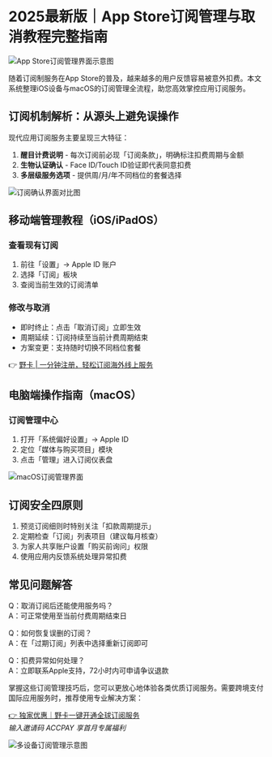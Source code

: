 # 2025最新版｜App Store订阅管理与取消教程完整指南

![App Store订阅管理界面示意图](https://bbtdd.com/wp-content/uploads/img/52776392163601.webp)

随着订阅制服务在App Store的普及，越来越多的用户反馈容易被意外扣费。本文系统整理iOS设备与macOS的订阅管理全流程，助您高效掌控应用订阅服务。

## 订阅机制解析：从源头上避免误操作
现代应用订阅服务主要呈现三大特征：
1. **醒目计费说明** - 每次订阅前必现「订阅条款」，明确标注扣费周期与金额
2. **生物认证确认** - Face ID/Touch ID验证即代表同意扣费
3. **多层级服务选项** - 提供周/月/年不同档位的套餐选择

![订阅确认界面对比图](https://bbtdd.com/wp-content/uploads/img/56943931.webp)

## 移动端管理教程（iOS/iPadOS）
### 查看现有订阅
1. 前往「设置」→ Apple ID 账户
2. 选择「订阅」板块
3. 查阅当前生效的订阅清单

### 修改与取消
- 即时终止：点击「取消订阅」立即生效
- 周期延续：订阅持续至当前计费周期结束
- 方案变更：支持随时切换不同档位套餐

👉 [野卡 | 一分钟注册，轻松订阅海外线上服务](https://bbtdd.com/yeka)

## 电脑端操作指南（macOS）
### 订阅管理中心
1. 打开「系统偏好设置」→ Apple ID
2. 定位「媒体与购买项目」模块
3. 点击「管理」进入订阅仪表盘

![macOS订阅管理界面](https://bbtdd.com/wp-content/uploads/img/1161222691928.webp)

## 订阅安全四原则
1. 预览订阅细则时特别关注「扣款周期提示」
2. 定期检查「订阅」列表项目（建议每月核查）
3. 为家人共享账户设置「购买前询问」权限
4. 使用应用内反馈系统处理异常扣费

## 常见问题解答
Q：取消订阅后还能使用服务吗？  
A：可正常使用至当前付费周期结束日

Q：如何恢复误删的订阅？  
A：在「过期订阅」列表中选择重新订阅即可

Q：扣费异常如何处理？  
A：立即联系Apple支持，72小时内可申请争议退款

掌握这些订阅管理技巧后，您可以更放心地体验各类优质订阅服务。需要跨境支付国际应用服务时，推荐使用专业解决方案：

[👉 独家优惠｜野卡一键开通全球订阅服务](https://bbtdd.com/yeka)  
*输入邀请码 ACCPAY 享首月专属福利*

![多设备订阅管理示意图](https://bbtdd.com/wp-content/uploads/img/41050584147962.webp)